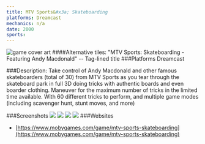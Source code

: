 ```yaml
---
title: MTV Sports&#x3a; Skateboarding
platforms: Dreamcast
mechanics: n/a
date: 2000  
sports: 
---
```

![game cover art](https://www.mobygames.com/images/covers/s/6432-mtv-sports-skateboarding-dreamcast-front-cover.jpg "Logo")
####Alternative tiles:
"MTV Sports: Skateboarding - Featuring Andy Macdonald" -- Tag-lined title
###Platforms
Dreamcast

###Description: 
Take control of Andy Macdonald and other famous skateboarders (total of 30) from MTV Sports as you tear through the skateboard park in full 3D doing tricks with authentic boards and even boarder clothing. Maneuver for the maximum number of tricks in the limited time available. With 60 different tricks to perform, and multiple game modes (including scavenger hunt, stunt moves, and more)


###Screenshots
<a target="_blank" href="https://www.mobygames.com/images/shots/s/482363-mtv-sports-skateboarding-windows-screenshot-the-choice-of.jpg"><img src="https://www.mobygames.com/images/shots/s/482363-mtv-sports-skateboarding-windows-screenshot-the-choice-of.jpg"/></a>
<a target="_blank" href="https://www.mobygames.com/images/shots/s/482369-mtv-sports-skateboarding-windows-screenshot-one-trick-360.jpg"><img src="https://www.mobygames.com/images/shots/s/482369-mtv-sports-skateboarding-windows-screenshot-one-trick-360.jpg"/></a>
<a target="_blank" href="https://www.mobygames.com/images/shots/s/482362-mtv-sports-skateboarding-windows-screenshot-start-screen.jpg"><img src="https://www.mobygames.com/images/shots/s/482362-mtv-sports-skateboarding-windows-screenshot-start-screen.jpg"/></a>
<a target="_blank" href="https://www.mobygames.com/images/shots/s/482367-mtv-sports-skateboarding-windows-screenshot-start-check.jpg"><img src="https://www.mobygames.com/images/shots/s/482367-mtv-sports-skateboarding-windows-screenshot-start-check.jpg"/></a>
###Websites
* [https://www.mobygames.com/game/mtv-sports-skateboarding](https://www.mobygames.com/game/mtv-sports-skateboarding)